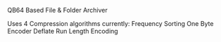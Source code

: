 QB64 Based File & Folder Archiver

Uses 4 Compression algorithms currently:
  Frequency Sorting
  One Byte Encoder
  Deflate
  Run Length Encoding
